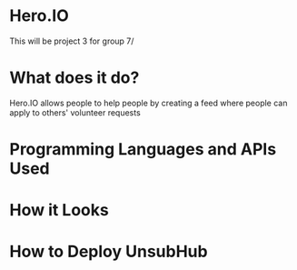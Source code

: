 <!-- unique name -->
# Hero.IO
This will be project 3 for group 7/
<!-- description -->
# What does it do?
Hero.IO allows people to help people by creating a feed where people can apply to others' volunteer requests

<!-- technologies used -->
# Programming Languages and APIs Used

<!-- screenshot -->
# How it Looks

<!-- link -->
# How to Deploy UnsubHub
